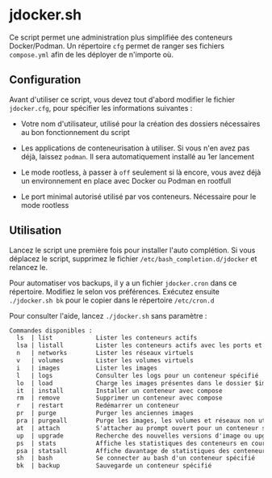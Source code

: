 # jdocker.sh

Ce script permet une administration plus simplifiée des conteneurs Docker/Podman. Un répertoire `cfg` permet de ranger ses fichiers `compose.yml` afin de les déployer de n'importe où.

## Configuration

Avant d'utiliser ce script, vous devez tout d'abord modifier le fichier `jdocker.cfg`, pour spécifier les informations suivantes :

- Votre nom d'utilisateur, utilisé pour la création des dossiers nécessaires au bon fonctionnement du script

- Les applications de conteneurisation à utiliser. Si vous n'en avez pas déjà, laissez `podman`. Il sera automatiquement installé au 1er lancement

- Le mode rootless, à passer à `off` seulement si là encore, vous avez déjà un environnement en place avec Docker ou Podman en rootfull

- Le port minimal autorisé utilisé par vos conteneurs. Nécessaire pour le mode rootless

## Utilisation

Lancez le script une première fois pour installer l'auto complétion. Si vous déplacez le script, supprimez le fichier `/etc/bash_completion.d/jdocker` et relancez le.

Pour automatiser vos backups, il y a un fichier `jdocker.cron` dans ce répertoire. Modifiez le selon vos préférences. Exécutez ensuite `./jdocker.sh bk` pour le copier dans le répertoire `/etc/cron.d`

Pour consulter l'aide, lancez `./jdocker.sh` sans paramètre :

```txt
Commandes disponibles :
  ls  | list            Lister les conteneurs actifs
  lsa | listall         Lister les conteneurs actifs avec les ports et l'image utilisée
  n   | networks        Lister les réseaux virtuels
  v   | volumes         Lister les volumes virtuels
  i   | images          Lister les images
  l   | logs            Consulter les logs pour un conteneur spécifié
  lo  | load            Charge les images présentes dans le dossier $imgdir
  it  | install         Installer un conteneur avec compose
  rm  | remove          Supprimer un conteneur avec compose
  r   | restart         Redémarrer un conteneur
  pr  | purge           Purger les anciennes images
  pra | purgeall        Purge les images, les volumes et réseaux non utilisés
  at  | attach          S'attacher au prompt ouvert pour un conteneur spécifié
  up  | upgrade         Recherche des nouvelles versions d'image ou upgrade un conteneur spécifié
  ps  | stats           Affiche les statistiques des conteneurs en cours d'exécution
  psa | statsall        Affiche davantage de statistiques des conteneurs
  sh  | bash            Se connecter au bash d'un conteneur spécifié
  bk  | backup          Sauvegarde un conteneur spécifié
```
